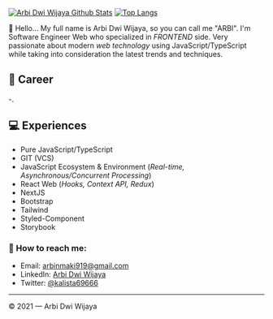 [![Arbi Dwi Wijaya Github Stats](https://github-readme-stats.vercel.app/api?username=ArbiNMaki&count_private=true&theme=default&show_icons=true)](https://github.com/ArbiNMaki)
[![Top Langs](https://github-readme-stats.vercel.app/api/top-langs/?username=ArbiNMaki&layout=compact)](https://github.com/ArbiNMaki)
<br>

👋 Hello... My full name is Arbi Dwi Wijaya, so you can call me "ARBI". I'm Software Engineer Web who specialized in *FRONTEND* side. Very passionate about modern *web technology* using JavaScript/TypeScript while taking into consideration the latest trends and techniques.

## 💼 Career
-.

## 💻 Experiences
- Pure JavaScript/TypeScript
- GIT (VCS)
- JavaScript Ecosystem & Environment (*Real-time, Asynchronous/Concurrent Processing*)
- React Web (*Hooks, Context API, Redux*)
- NextJS
- Bootstrap
- Tailwind
- Styled-Component
- Storybook


### 🚀 How to reach me:
- Email: arbinmaki919@gmail.com
- LinkedIn: [Arbi Dwi Wijaya](https://www.linkedin.com/in/arbidwiwijaya)
- Twitter: [@kalista69666](https://twitter.com/kalista69666)

---

© 2021 — Arbi Dwi Wijaya
